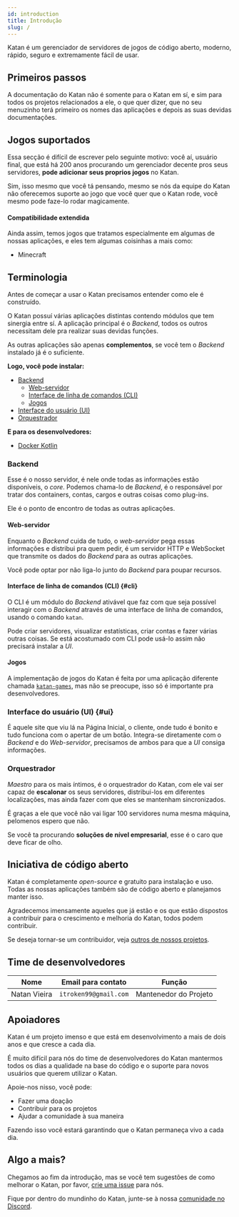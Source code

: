 ```yaml
---
id: introduction
title: Introdução
slug: /
---
```


Katan é um gerenciador de servidores de jogos de código aberto, moderno, rápido, seguro e extremamente fácil de usar.

## Primeiros passos
A documentação do Katan não é somente para o Katan em sí, e sim para todos os projetos relacionados a ele,
o que quer dizer, que no seu menuzinho terá primeiro os nomes das aplicações e depois as suas devidas documentações.

## Jogos suportados
Essa secção é difícil de escrever pelo seguinte motivo:
você aí, usuário final, que está há 200 anos procurando um gerenciador decente pros seus servidores,
**pode adicionar seus proprios jogos** no Katan.

Sim, isso mesmo que você tá pensando, mesmo se nós da equipe do Katan não
oferecemos suporte ao jogo que você quer que o Katan rode, você mesmo pode faze-lo rodar magicamente.

#### Compatibilidade extendida
Ainda assim, temos jogos que tratamos especialmente em algumas de nossas aplicações, e eles tem algumas coisinhas
a mais como:
* Minecraft

## Terminologia
Antes de começar a usar o Katan precisamos entender como ele é construído.

O Katan possuí várias aplicações distintas contendo módulos que tem sinergia entre sí.
A aplicação principal é o *Backend*, todos os outros necessitam dele pra realizar suas devidas funções.

As outras aplicações são apenas **complementos**, se você tem o *Backend* instalado já é o suficiente.

**Logo, você pode instalar:**
* [Backend](#backend)
  * [Web-servidor](#web-servidor)
  * [Interface de linha de comandos (CLI)](#cli)
  * [Jogos](#jogos)
* [Interface do usuário (UI)](#ui)
* [Orquestrador](#orquestrador)

**E para os desenvolvedores:**
* [Docker Kotlin](https://github.com/KatanPanel/docker-kotlin)
  
### Backend
Esse é o nosso servidor, é nele onde todas as informações estão disponíveis, o *core*.
Podemos chama-lo de *Backend*, é o responsável por tratar
dos containers, contas, cargos e outras coisas como plug-ins.

Ele é o ponto de encontro de todas as outras aplicações.

#### Web-servidor
Enquanto o *Backend* cuida de tudo, o *web-servidor* pega essas informações e distribui pra quem pedir,
é um servidor HTTP e WebSocket que transmite os dados do *Backend* para as outras aplicações.

Você pode optar por não liga-lo junto do *Backend* para poupar recursos.

#### Interface de linha de comandos (CLI) {#cli}
O CLI é um módulo do *Backend* ativável que faz com que seja possível interagir com o *Backend* através
de uma interface de linha de comandos, usando o comando `katan`.

Pode criar servidores, visualizar estatísticas, criar contas e fazer várias outras coisas.
Se está acostumado com CLI pode usá-lo assim não precisará instalar a *UI*.

#### Jogos
A implementação de jogos do Katan é feita por uma aplicação diferente chamada
[`katan-games`](https://github.com/KatanPanel/katan-games), mas não se preocupe, isso só é importante pra
desenvolvedores.

### Interface do usuário (UI) {#ui}
É aquele site que viu lá na Página Inicial, o cliente, onde tudo é bonito e tudo funciona com o apertar de um botão.
Integra-se diretamente com o *Backend* e do *Web-servidor*, precisamos de ambos para que a *UI* consiga informações.

### Orquestrador
*Maestro* para os mais íntimos, é o orquestrador do Katan, com ele vai ser capaz de **escalonar** os seus servidores,
distribui-los em diferentes localizações, mas ainda fazer com que eles se mantenham sincronizados.

É graças a ele que você não vai ligar 100 servidores numa mesma máquina, pelomenos espero que não.

Se você ta procurando **soluções de nível empresarial**, esse é o caro que deve ficar de olho.

## Iniciativa de código aberto
Katan é completamente *open-source* e gratuito para instalação e uso.
Todas as nossas aplicações também são de código aberto e planejamos manter isso.

Agradecemos imensamente aqueles que já estão e os que estão dispostos a contribuir para
o crescimento e melhoria do Katan, todos podem contribuir.

Se deseja tornar-se um contribuidor, veja [outros de nossos projetos](https://github.com/KatanPanel).

## Time de desenvolvedores

| Nome         | Email para contato    | Função              |
| ------------ | --------------------- | ------------------- |
| Natan Vieira | `itroken99@gmail.com` | Mantenedor do Projeto |

## Apoiadores
Katan é um projeto imenso e que está em desenvolvimento a mais de dois anos e que cresce a cada dia.

É muito difícil para nós do time de desenvolvedores do Katan mantermos todos os dias a qualidade na base do código
e o suporte para novos usuários que querem utilizar o Katan.

Apoie-nos nisso, você pode:
* Fazer uma doação
* Contribuir para os projetos
* Ajudar a comunidade à sua maneira

Fazendo isso você estará garantindo que o Katan permaneça vivo a cada dia.

## Algo a mais?
Chegamos ao fim da introdução, mas se você tem sugestões de como melhorar o Katan, por favor,
[crie uma issue](https://github.com/KatanPanel/Katan/issues) para nós.

Fique por dentro do mundinho do Katan, junte-se à nossa [comunidade no Discord](https://discord.gg/ey8dwsv).